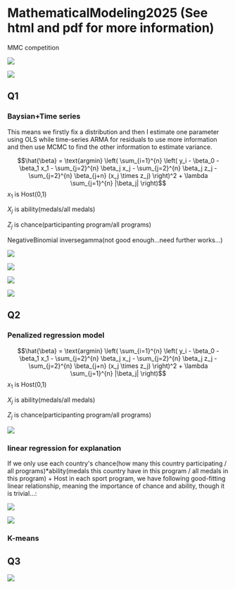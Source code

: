 # MathematicalModeling2025 (See html and pdf for more information)

MMC competition

![](images/clipboard-921872354.png)

![](images/clipboard-2260835704.png)

## Q1

### Baysian+Time series

This means we firstly fix a distribution and then I estimate one parameter using OLS while time-series ARMA for residuals to use more information and then use MCMC to find the other information to estimate variance.

$$\hat{\beta} = \text{argmin} \left( \sum_{i=1}^{n} \left( y_i - \beta_0 - \beta_1 x_1 - \sum_{j=2}^{n} \beta_j x_j - \sum_{j=2}^{n} \beta_j z_j - \sum_{j=2}^{n} \beta_{j+n} (x_j \times z_j) \right)^2 + \lambda \sum_{j=1}^{n} |\beta_j| \right)$$ $x_1$ is Host(0,1)

$X_j$ is ability(medals/all medals)

$Z_j$ is chance(participanting program/all programs)

NegativeBinomial inversegamma(not good enough...need further works...)

![](images/clipboard-3752067590.png)

![](images/clipboard-1694627805.png)

![](images/clipboard-2359700797.png)

![](images/clipboard-2235936607.png)

## Q2

### Penalized regression model

$$\hat{\beta} = \text{argmin} \left( \sum_{i=1}^{n} \left( y_i - \beta_0 - \beta_1 x_1 - \sum_{j=2}^{n} \beta_j x_j - \sum_{j=2}^{n} \beta_j z_j - \sum_{j=2}^{n} \beta_{j+n} (x_j \times z_j) \right)^2 + \lambda \sum_{j=1}^{n} |\beta_j| \right)$$ $x_1$ is Host(0,1)

$X_j$ is ability(medals/all medals)

$Z_j$ is chance(participanting program/all programs)

![](images/clipboard-132041440.png)

### linear regression for explanation

If we only use each country's chance(how many this country participating / all programs)\*ability(medals this country have in this program / all medals in this program) + Host in each sport program, we have following good-fitting linear relationship, meaning the importance of chance and ability, though it is trivial...:

![](images/clipboard-3544514886.png)

![](images/clipboard-1267191564.png)

### K-means

## Q3

![](images/clipboard-844327253.png)
